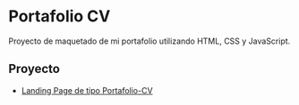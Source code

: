 # Portafolio CV

Proyecto de maquetado de mi portafolio utilizando HTML, CSS y JavaScript.

## Proyecto

- [Landing Page de tipo Portafolio-CV](https://Laerh.github.io/portafolio-cv/assets/hero-image-home.jpg)
